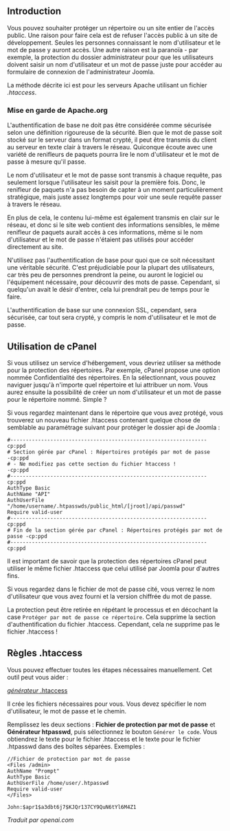 <!-- Filename: How_do_you_password_protect_directories_using_htaccess%3F / Display title: Protéger les répertoires par mot de passe  -->

## Introduction

Vous pouvez souhaiter protéger un répertoire ou un site entier de l'accès public. Une raison pour faire cela est de refuser l'accès public à un site de développement. Seules les personnes connaissant le nom d'utilisateur et le mot de passe y auront accès. Une autre raison est la paranoïa - par exemple, la protection du dossier administrateur pour que les utilisateurs doivent saisir un nom d'utilisateur et un mot de passe juste pour accéder au formulaire de connexion de l'administrateur Joomla.

La méthode décrite ici est pour les serveurs Apache utilisant un fichier *.htaccess*.

### Mise en garde de Apache.org

L'authentification de base ne doit pas être considérée comme sécurisée selon une définition rigoureuse de la sécurité. Bien que le mot de passe soit stocké sur le serveur dans un format crypté, il peut être transmis du client au serveur en texte clair à travers le réseau. Quiconque écoute avec une variété de renifleurs de paquets pourra lire le nom d'utilisateur et le mot de passe à mesure qu'il passe.

Le nom d'utilisateur et le mot de passe sont transmis à chaque requête, pas seulement lorsque l'utilisateur les saisit pour la première fois. Donc, le renifleur de paquets n'a pas besoin de capter à un moment particulièrement stratégique, mais juste assez longtemps pour voir une seule requête passer à travers le réseau.

En plus de cela, le contenu lui-même est également transmis en clair sur le réseau, et donc si le site web contient des informations sensibles, le même renifleur de paquets aurait accès à ces informations, même si le nom d'utilisateur et le mot de passe n'étaient pas utilisés pour accéder directement au site.

N'utilisez pas l'authentification de base pour quoi que ce soit nécessitant une véritable sécurité. C'est préjudiciable pour la plupart des utilisateurs, car très peu de personnes prendront la peine, ou auront le logiciel ou l'équipement nécessaire, pour découvrir des mots de passe. Cependant, si quelqu'un avait le désir d'entrer, cela lui prendrait peu de temps pour le faire.

L'authentification de base sur une connexion SSL, cependant, sera sécurisée, car tout sera crypté, y compris le nom d'utilisateur et le mot de passe.

## Utilisation de cPanel

Si vous utilisez un service d'hébergement, vous devriez utiliser sa méthode pour la protection des répertoires. Par exemple, cPanel propose une option nommée Confidentialité des répertoires. En la sélectionnant, vous pouvez naviguer jusqu'à n'importe quel répertoire et lui attribuer un nom. Vous aurez ensuite la possibilité de créer un nom d'utilisateur et un mot de passe pour le répertoire nommé. Simple ?

Si vous regardez maintenant dans le répertoire que vous avez protégé, vous trouverez un nouveau fichier .htaccess contenant quelque chose de semblable au paramétrage suivant pour protéger le dossier api de Joomla :

```
#----------------------------------------------------------------cp:ppd
# Section gérée par cPanel : Répertoires protégés par mot de passe     -cp:ppd
# - Ne modifiez pas cette section du fichier htaccess !                -cp:ppd
#----------------------------------------------------------------cp:ppd
AuthType Basic
AuthName "API"
AuthUserFile "/home/username/.htpasswds/public_html/[jroot]/api/passwd"
Require valid-user
#----------------------------------------------------------------cp:ppd
# Fin de la section gérée par cPanel : Répertoires protégés par mot de passe -cp:ppd
#----------------------------------------------------------------cp:ppd
```

Il est important de savoir que la protection des répertoires cPanel peut utiliser le même fichier .htaccess que celui utilisé par Joomla pour d'autres fins.

Si vous regardez dans le fichier de mot de passe cité, vous verrez le nom d'utilisateur que vous avez fourni et la version chiffrée du mot de passe.

La protection peut être retirée en répétant le processus et en décochant la case `Protéger par mot de passe ce répertoire`. Cela supprime la section d'authentification du fichier .htaccess. Cependant, cela ne supprime pas le fichier .htaccess !

## Règles .htaccess

Vous pouvez effectuer toutes les étapes nécessaires manuellement. Cet outil peut vous aider :

<a href="https://www.htaccessredirect.net/"
 rel="nofollow noreferrer noopener"><em>générateur</em> .htaccess</a>

Il crée les fichiers nécessaires pour vous. Vous devez spécifier le nom d'utilisateur,
le mot de passe et le chemin.

Remplissez les deux sections : **Fichier de protection par mot de passe** et **Générateur htpasswd**,
puis sélectionnez le bouton `Générer le code`. Vous obtiendrez le texte pour le
fichier .htaccess et le texte pour le fichier .htpasswd dans des boîtes séparées.
Exemples :
```
//Fichier de protection par mot de passe
<Files /admin>
AuthName "Prompt"
AuthType Basic
AuthUserFile /home/user/.htpasswd
Require valid-user
</Files>
```

```
John:$apr1$a3dbt6j7$KJQr137CY9QuN6tYl6M4Z1
```

*Traduit par openai.com*

